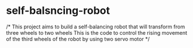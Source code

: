 # self-balsncing-robot
/*
This project aims to build a self-balancing robot that will transform from three wheels to two wheels
This is the code to control the rising movement of the third wheels of the robot by using two servo motor
*/

